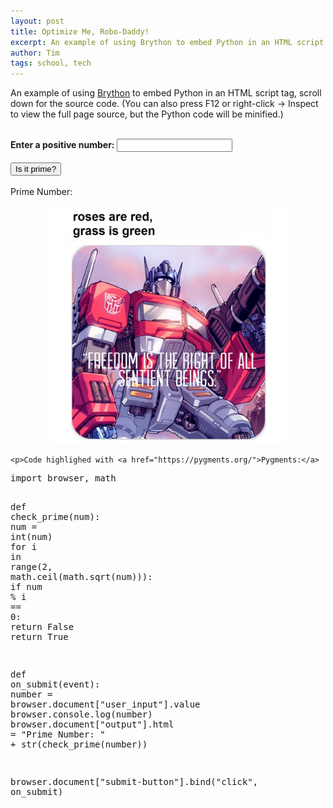 ```yaml
---
layout: post
title: Optimize Me, Robo-Daddy!
excerpt: An example of using Brython to embed Python in an HTML script tag, scroll down for the source code. (You can also press F12 or right-click -> Inspect to view the full page source, but the Python code will be minified.)
author: Tim
tags: school, tech
---
```


<script type="text/javascript" src="https://cdn.jsdelivr.net/npm/brython@3.10.5/brython.min.js">
</script>
<script type="text/javascript" src="https://cdn.jsdelivr.net/npm/brython@3.10.5/brython_stdlib.js">
</script>
<script type="text/python" src="/brython/prime_checker.py"></script>

<body onload="brython()">
	<p>An example of using <a href="https://brython.info/">Brython</a> to embed Python in an HTML script tag, scroll down for the source code. (You can also press F12 or right-click -> Inspect to view the full page source, but the Python code will be minified.)</p>
	<br>
	<b>Enter a positive number:</b>
	<input type="number" id="user_input" min="1">
	<br><br>
	<button type="button" id="submit-button">Is it prime?</button>
	<br><br>
	<div id="output">Prime Number: </div>
	<br>
	<center><img src='/images/optimus.jpg' alt='Optimus Prime' width='75%'></center>
	
	<p>Code highlighed with <a href="https://pygments.org/">Pygments:</a>
	
<div class="highlight"><pre><span></span><span class="kn">import</span> <span class="nn">browser</span><span class="o">,</span> <span class="nn">math</span>

<span class="k">def</span> <span class="nf">check_prime</span><span class="p">(</span><span class="n">num</span><span class="p">):</span>
    <span class="n">num</span> <span class="o">=</span> <span class="nb">int</span><span class="p">(</span><span class="n">num</span><span class="p">)</span>
    <span class="k">for</span> <span class="n">i</span> <span class="ow">in</span> <span class="nb">range</span><span class="p">(</span><span class="mi">2</span><span class="p">,</span> <span class="n">math</span><span class="o">.</span><span class="n">ceil</span><span class="p">(</span><span class="n">math</span><span class="o">.</span><span class="n">sqrt</span><span class="p">(</span><span class="n">num</span><span class="p">))):</span>
        <span class="k">if</span> <span class="n">num</span> <span class="o">%</span> <span class="n">i</span> <span class="o">==</span> <span class="mi">0</span><span class="p">:</span>
            <span class="k">return</span> <span class="kc">False</span>
    <span class="k">return</span> <span class="kc">True</span>

<span class="k">def</span> <span class="nf">on_submit</span><span class="p">(</span><span class="n">event</span><span class="p">):</span>
    <span class="n">number</span> <span class="o">=</span> <span class="n">browser</span><span class="o">.</span><span class="n">document</span><span class="p">[</span><span class="s2">&quot;user_input&quot;</span><span class="p">]</span><span class="o">.</span><span class="n">value</span>
    <span class="n">browser</span><span class="o">.</span><span class="n">console</span><span class="o">.</span><span class="n">log</span><span class="p">(</span><span class="n">number</span><span class="p">)</span>
    <span class="n">browser</span><span class="o">.</span><span class="n">document</span><span class="p">[</span><span class="s2">&quot;output&quot;</span><span class="p">]</span><span class="o">.</span><span class="n">html</span> <span class="o">=</span> <span class="s2">&quot;Prime Number: &quot;</span> <span class="o">+</span> <span 
class="nb">str</span><span class="p">(</span><span class="n">check_prime</span><span class="p">(</span><span class="n">number</span><span class="p">))</span>

<span class="n">browser</span><span class="o">.</span><span class="n">document</span><span class="p">[</span><span class="s2">&quot;submit-button&quot;</span><span class="p">]</span><span class="o">.</span><span class="n">bind</span><span class="p">(</span><span class="s2">&quot;click&quot;</span><span class="p">,</span> <span class="n">on_submit</span><span class="p">)</span>
</pre></div>